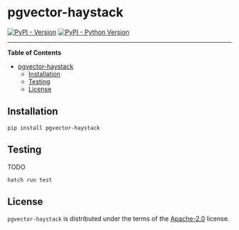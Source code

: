 # pgvector-haystack

[![PyPI - Version](https://img.shields.io/pypi/v/pgvector-haystack.svg)](https://pypi.org/project/pgvector-haystack)
[![PyPI - Python Version](https://img.shields.io/pypi/pyversions/pgvector-haystack.svg)](https://pypi.org/project/pgvector-haystack)

---

**Table of Contents**

- [pgvector-haystack](#pgvector-haystack)
  - [Installation](#installation)
  - [Testing](#testing)
  - [License](#license)

## Installation

```console
pip install pgvector-haystack
```

## Testing

TODO

```console
hatch run test
```

## License

`pgvector-haystack` is distributed under the terms of the [Apache-2.0](https://spdx.org/licenses/Apache-2.0.html) license.
